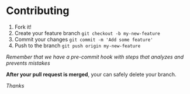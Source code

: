 # Contributing

1. Fork it!
2. Create your feature branch `git checkout -b my-new-feature`
3. Commit your changes `git commit -m 'Add some feature'`
4. Push to the branch `git push origin my-new-feature`

_Remember that we have a pre-commit hook with steps that analyzes and prevents mistakes_

**After your pull request is merged**, your can safely delete your branch.

_Thanks_
